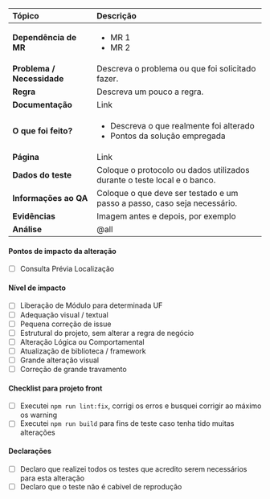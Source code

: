 | **Tópico**                 | **Descrição**                                                                               |
| :------------------------- | :------------------------------------------------------------------------------------------ |
| **Dependência de MR**      | <ul><li>MR 1</li><li>MR 2</li></ul>                                                         |
| **Problema / Necessidade** | Descreva o problema ou que foi solicitado fazer.                                            |
| **Regra**                  | Descreva um pouco a regra.                                                                  |
| **Documentação**           | Link                                                                                        |
| **O que foi feito?**       | <ul><li>Descreva o que realmente foi alterado</li><li>Pontos da solução empregada</li></ul> |
| **Página**                 | Link                                                                                        |
| **Dados do teste**         | Coloque o protocolo ou dados utilizados durante o teste local e o banco.                    |
| **Informações ao QA**      | Coloque o que deve ser testado e um passo a passo, caso seja necessário.                    |
| **Evidências**             | Imagem antes e depois, por exemplo                                                          |
| **Análise**                | @all                                                                                        |

#### Pontos de impacto da alteração

-   [ ] Consulta Prévia Localização

#### Nível de impacto

-   [ ] Liberação de Módulo para determinada UF
-   [ ] Adequação visual / textual
-   [ ] Pequena correção de issue
-   [ ] Estrutural do projeto, sem alterar a regra de negócio
-   [ ] Alteração Lógica ou Comportamental
-   [ ] Atualização de biblioteca / framework
-   [ ] Grande alteração visual
-   [ ] Correção de grande travamento

#### Checklist para projeto front

-   [ ] Executei `npm run lint:fix`, corrigi os erros e busquei corrigir ao máximo os warning
-   [ ] Executei `npm run build` para fins de teste caso tenha tido muitas alterações

#### Declarações

-   [ ] Declaro que realizei todos os testes que acredito serem necessários para esta alteração
-   [ ] Declaro que o teste não é cabivel de reprodução
